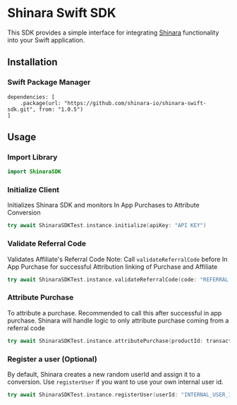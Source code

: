 # Shinara Swift SDK

This SDK provides a simple interface for integrating [Shinara](https://shinara.io/) functionality into your Swift application.

## Installation

### Swift Package Manager

```
dependencies: [
    .package(url: "https://github.com/shinara-io/shinara-swift-sdk.git", from: "1.0.5")
]
```

## Usage

### Import Library

```swift
import ShinaraSDK
```

### Initialize Client
Initializes Shinara SDK and monitors In App Purchases to Attribute Conversion

```swift
try await ShinaraSDKTest.instance.initialize(apiKey: "API KEY")
```

### Validate Referral Code
Validates Affiliate's Referral Code
Note: Call `validateReferralCode` before In App Purchase for successful Attribution linking of Purchase and Affiliate

```swift
try await ShinaraSDKTest.instance.validateReferralCode(code: "REFERRAL CODE")
```

### Attribute Purchase
To attribute a purchase. Recommended to call this after successful in app purchase. Shinara will handle logic to only attribute purchase coming from a referral code

```swift
try await ShinaraSDKTest.instance.attributePurchase(productId: transaction.payment.productIdentifier, transactionId: transaction.transactionIdentifier ?? "")
```

### Register a user (Optional)
By default, Shinara creates a new random userId and assign it to a conversion. Use `registerUser` if you want to use your own internal user id.

```swift
try await ShinaraSDKTest.instance.registerUser(userId: "INTERNAL_USER_ID", email: nil, name: nil, phone: nil)
```
